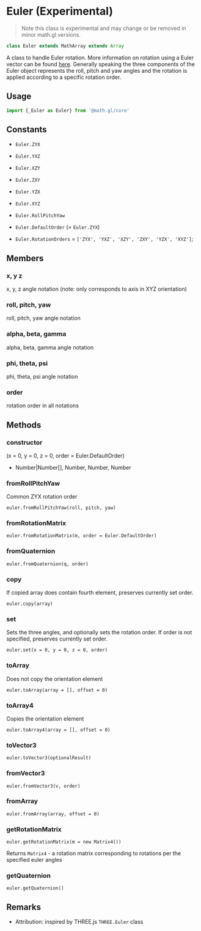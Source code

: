# Euler (Experimental)

> Note this class is experimental and may change or be removed in minor math.gl versions.

```js
class Euler extends MathArray extends Array
```

A class to handle Euler rotation. More information on rotation using a Euler vector can be found [here](https://en.wikipedia.org/wiki/Euler%27s_rotation_theorem). Generally speaking the three components of the Euler object represents the roll, pitch and yaw angles and the rotation is applied according to a specific rotation order.


## Usage

```js
import {_Euler as Euler} from '@math.gl/core'
```

## Constants

* `Euler.ZYX`
* `Euler.YXZ`
* `Euler.XZY`
* `Euler.ZXY`
* `Euler.YZX`
* `Euler.XYZ`
* `Euler.RollPitchYaw`

* `Euler.DefaultOrder` (= `Euler.ZYX`)
* `Euler.RotationOrders` =  `['ZYX', 'YXZ', 'XZY', 'ZXY', 'YZX', 'XYZ']`;

## Members

### x, y z

x, y, z angle notation (note: only corresponds to axis in XYZ orientation)

### roll, pitch, yaw

roll, pitch, yaw angle notation

### alpha, beta, gamma

alpha, beta, gamma angle notation

### phi, theta, psi

phi, theta, psi angle notation

### order

rotation order in all notations


## Methods

### constructor

(x = 0, y = 0, z = 0, order = Euler.DefaultOrder)
 * Number|Number[], Number, Number, Number


### fromRollPitchYaw

Common ZYX rotation order

`euler.fromRollPitchYaw(roll, pitch, yaw)`


### fromRotationMatrix

`euler.fromRotationMatrix(m, order = Euler.DefaultOrder)`


### fromQuaternion

`euler.fromQuaternion(q, order)`


### copy

If copied array does contain fourth element, preserves currently set order.

`euler.copy(array)`


### set

Sets the three angles, and optionally sets the rotation order. If order is not specified, preserves currently set order.

`euler.set(x = 0, y = 0, z = 0, order)`


### toArray

Does not copy the orientation element

`euler.toArray(array = [], offset = 0)`


### toArray4

Copies the orientation element

`euler.toArray4(array = [], offset = 0)`


### toVector3

`euler.toVector3(optionalResult)`


### fromVector3

`euler.fromVector3(v, order)`


### fromArray

`euler.fromArray(array, offset = 0)`


### getRotationMatrix

`euler.getRotationMatrix(m = new Matrix4())`

Returns `Matrix4` - a rotation matrix corresponding to rotations per the specified euler angles


### getQuaternion

`euler.getQuaternion()`


## Remarks

* Attribution: inspired by THREE.js `THREE.Euler` class

